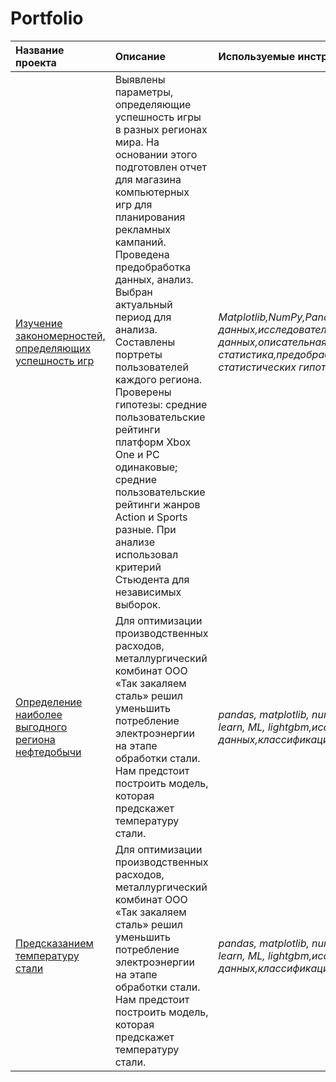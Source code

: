 # Portfolio
| Название проекта | Описание | Используемые инструменты | 
| :---------------------- | :---------------------- | :---------------------- |
| [Изучение закономерностей, определяющих успешность игр](patterns_of_a_successful_game) | Выявлены параметры, определяющие успешность игры в разных регионах мира. На основании этого подготовлен отчет для магазина компьютерных игр для планирования рекламных кампаний. Проведена предобработка данных, анализ. Выбран актуальный период для анализа. Составлены портреты пользователей каждого региона. Проверены гипотезы: средние пользовательские рейтинги платформ Xbox One и PC одинаковые; средние пользовательские рейтинги жанров Action и Sports разные. При анализе использовал критерий Стьюдента для независимых выборок.| *Matplotlib,NumPy,Pandas,Python,визуализация данных,исследовательский анализ данных,описательная статистика,предобработка данных,проверка статистических гипотез* |
| [Определение наиболее выгодного региона нефтедобычи](choosing_the_location_for_the_well) | Для оптимизации производственных расходов, металлургический комбинат ООО «Так закаляем сталь» решил уменьшить потребление электроэнергии на этапе обработки стали. Нам предстоит построить модель, которая предскажет температуру стали.| *pandas, matplotlib, numpy, seaborn, re, scikit-learn, ML, lightgbm,исследовательский анализ данных,классификация* |
| [Предсказанием температуру стали](predicting_the_temperature_of_steel) | Для оптимизации производственных расходов, металлургический комбинат ООО «Так закаляем сталь» решил уменьшить потребление электроэнергии на этапе обработки стали. Нам предстоит построить модель, которая предскажет температуру стали.| *pandas, matplotlib, numpy, seaborn, re, scikit-learn, ML, lightgbm,исследовательский анализ данных,классификация* |
